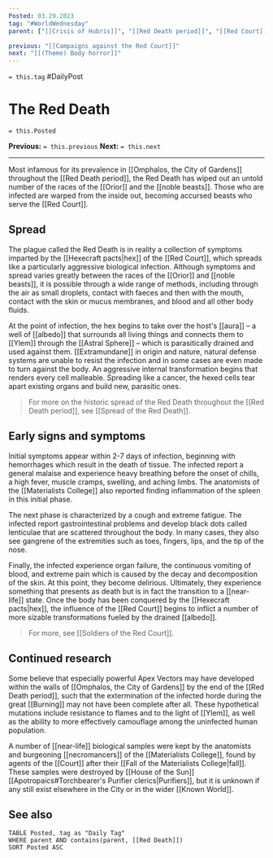 ```yaml
---
Posted: 03.29.2023
tag: "#WorldWednesday"
parent: ["[[Crisis of Hubris]]", "[[Red Death period]]", "[[Red Court]]", "[[Red Death period City of Gardens]]", "[[Hexecraft pacts]]"]

previous: "[[Campaigns against the Red Court]]"
next: "[[(Theme) Body horror]]"
---
```

`= this.tag` #DailyPost 
# The Red Death
`= this.Posted`

**Previous:** `= this.previous`
**Next:** `= this.next`

---

Most infamous for its prevalence in [[Omphalos, the City of Gardens]] throughout the [[Red Death period]], the Red Death has wiped out an untold number of the races of the [[Orior]] and the [[noble beasts]]. Those who are infected are warped from the inside out, becoming accursed beasts who serve the [[Red Court]].

## Spread

The plague called the Red Death is in reality a collection of symptoms imparted by the [[Hexecraft pacts|hex]] of the [[Red Court]], which spreads like a particularly aggressive biological infection. Although symptoms and spread varies greatly between the races of the [[Orior]] and [[noble beasts]], it is possible through a wide range of methods, including through the air as small droplets, contact with faeces and then with the mouth, contact with the skin or mucus membranes, and blood and all other body fluids.

At the point of infection, the hex begins to take over the host's [[aura]] – a well of [[albedo]] that surrounds all living things and connects them to [[Ylem]] through the [[Astral Sphere]] – which is parasitically drained and used against them. [[Extramundane]] in origin and nature, natural defense systems are unable to resist the infection and in some cases are even made to turn against the body. An aggressive internal transformation begins that renders every cell malleable. Spreading like a cancer, the hexed cells tear apart existing organs and build new, parasitic ones.

> For more on the historic spread of the Red Death throughout the [[Red Death period]], see [[Spread of the Red Death]].

## Early signs and symptoms

Initial symptoms appear within 2-7 days of infection, beginning with hemorrhages which result in the death of tissue. The infected report a general malaise and experience heavy breathing before the onset of chills, a high fever, muscle cramps, swelling, and aching limbs. The anatomists of the [[Materialists College]] also reported finding inflammation of the spleen in this initial phase.

The next phase is characterized by a cough and extreme fatigue. The infected report gastrointestinal problems and develop black dots called lenticulae that are scattered throughout the body. In many cases, they also see gangrene of the extremities such as toes, fingers, lips, and the tip of the nose.

Finally, the infected experience organ failure, the continuous vomiting of blood, and extreme pain which is caused by the decay and decomposition of the skin. At this point, they become delirious. Ultimately, they experience something that presents as death but is in fact the transition to a [[near-life]] state. Once the body has been conquered by the [[Hexecraft pacts|hex]], the influence of the [[Red Court]] begins to inflict a number of more sizable transformations fueled by the drained [[albedo]].

> For more, see [[Soldiers of the Red Court]].

## Continued research

Some believe that especially powerful Apex Vectors may have developed within the walls of [[Omphalos, the City of Gardens]] by the end of the [[Red Death period]], such that the extermination of the infected horde during the great [[Burning]] may not have been complete after all. These hypothetical mutations include resistance to flames and to the light of [[Ylem]], as well as the ability to more effectively camouflage among the uninfected human population.

A number of [[near-life]] biological samples were kept by the anatomists and burgeoning [[necromancers]] of the [[Materialists College]], found by agents of the [[Court]] after their [[Fall of the Materialists College|fall]]. These samples were destroyed by [[House of the Sun]] [[Apotropaics#Torchbearer's Purifier clerics|Purifiers]], but it is unknown if any still exist elsewhere in the City or in the wider [[Known World]].

## See also
```dataview
TABLE Posted, tag as "Daily Tag"
WHERE parent AND contains(parent, [[Red Death]])
SORT Posted ASC
```
